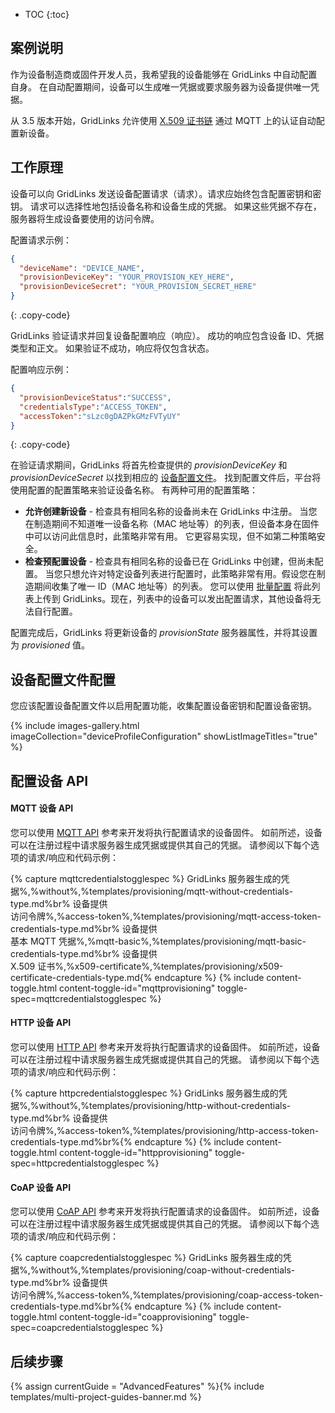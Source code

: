 * TOC
{:toc}

## 案例说明

作为设备制造商或固件开发人员，我希望我的设备能够在 GridLinks 中自动配置自身。
在自动配置期间，设备可以生成唯一凭据或要求服务器为设备提供唯一凭据。

从 3.5 版本开始，GridLinks 允许使用 [X.509 证书链](/docs/{{docsPrefix}}user-guide/certificates/) 通过 MQTT 上的认证自动配置新设备。

## 工作原理

<object width="80%" data="/images/user-guide/device-provisioning/flow.svg"></object>

设备可以向 GridLinks 发送设备配置请求（请求）。请求应始终包含配置密钥和密钥。
请求可以选择性地包括设备名称和设备生成的凭据。
如果这些凭据不存在，服务器将生成设备要使用的访问令牌。

配置请求示例：

```json
{
  "deviceName": "DEVICE_NAME",
  "provisionDeviceKey": "YOUR_PROVISION_KEY_HERE",
  "provisionDeviceSecret": "YOUR_PROVISION_SECRET_HERE"
}
```
{: .copy-code}

GridLinks 验证请求并回复设备配置响应（响应）。
成功的响应包含设备 ID、凭据类型和正文。
如果验证不成功，响应将仅包含状态。

配置响应示例：

```json
{
  "provisionDeviceStatus":"SUCCESS",
  "credentialsType":"ACCESS_TOKEN",
  "accessToken":"sLzc0gDAZPkGMzFVTyUY"
}
```
{: .copy-code}

在验证请求期间，GridLinks 将首先检查提供的 *provisionDeviceKey* 和 *provisionDeviceSecret* 以找到相应的 [设备配置文件](/docs/{{docsPrefix}}user-guide/device-profiles/)。
找到配置文件后，平台将使用配置的配置策略来验证设备名称。
有两种可用的配置策略：

* **允许创建新设备** - 检查具有相同名称的设备尚未在 GridLinks 中注册。
当您在制造期间不知道唯一设备名称（MAC 地址等）的列表，但设备本身在固件中可以访问此信息时，此策略非常有用。
它更容易实现，但不如第二种策略安全。
* **检查预配置设备** - 检查具有相同名称的设备已在 GridLinks 中创建，但尚未配置。
当您只想允许对特定设备列表进行配置时，此策略非常有用。假设您在制造期间收集了唯一 ID（MAC 地址等）的列表。
您可以使用 [批量配置](/docs/{{docsPrefix}}user-guide/bulk-provisioning/) 将此列表上传到 GridLinks。现在，列表中的设备可以发出配置请求，其他设备将无法自行配置。

配置完成后，GridLinks 将更新设备的 *provisionState* 服务器属性，并将其设置为 *provisioned* 值。

## 设备配置文件配置

您应该配置设备配置文件以启用配置功能，收集配置设备密钥和配置设备密钥。

{% include images-gallery.html imageCollection="deviceProfileConfiguration" showListImageTitles="true" %}

## 配置设备 API

#### MQTT 设备 API

您可以使用 [MQTT API](/docs/{{docsPrefix}}reference/mqtt-api/#device-provisioning) 参考来开发将执行配置请求的设备固件。
如前所述，设备可以在注册过程中请求服务器生成凭据或提供其自己的凭据。
请参阅以下每个选项的请求/响应和代码示例：

{% capture mqttcredentialstogglespec %}
GridLinks 服务器生成的凭据%,%without%,%templates/provisioning/mqtt-without-credentials-type.md%br%
设备提供<br>访问令牌%,%access-token%,%templates/provisioning/mqtt-access-token-credentials-type.md%br%
设备提供<br>基本 MQTT 凭据%,%mqtt-basic%,%templates/provisioning/mqtt-basic-credentials-type.md%br%
设备提供<br>X.509 证书%,%x509-certificate%,%templates/provisioning/x509-certificate-credentials-type.md{% endcapture %}
{% include content-toggle.html content-toggle-id="mqttprovisioning" toggle-spec=mqttcredentialstogglespec %}

#### HTTP 设备 API

您可以使用 [HTTP API](/docs/{{docsPrefix}}reference/http-api/#device-provisioning) 参考来开发将执行配置请求的设备固件。
如前所述，设备可以在注册过程中请求服务器生成凭据或提供其自己的凭据。
请参阅以下每个选项的请求/响应和代码示例：

{% capture httpcredentialstogglespec %}
GridLinks 服务器生成的凭据%,%without%,%templates/provisioning/http-without-credentials-type.md%br%
设备提供<br>访问令牌%,%access-token%,%templates/provisioning/http-access-token-credentials-type.md%br%{% endcapture %}
{% include content-toggle.html content-toggle-id="httpprovisioning" toggle-spec=httpcredentialstogglespec %}

#### CoAP 设备 API

您可以使用 [CoAP API](/docs/{{docsPrefix}}reference/coap-api/#device-provisioning) 参考来开发将执行配置请求的设备固件。
如前所述，设备可以在注册过程中请求服务器生成凭据或提供其自己的凭据。
请参阅以下每个选项的请求/响应和代码示例：

{% capture coapcredentialstogglespec %}
GridLinks 服务器生成的凭据%,%without%,%templates/provisioning/coap-without-credentials-type.md%br%
设备提供<br>访问令牌%,%access-token%,%templates/provisioning/coap-access-token-credentials-type.md%br%{% endcapture %}
{% include content-toggle.html content-toggle-id="coapprovisioning" toggle-spec=coapcredentialstogglespec %}

## 后续步骤

{% assign currentGuide = "AdvancedFeatures" %}{% include templates/multi-project-guides-banner.md %}